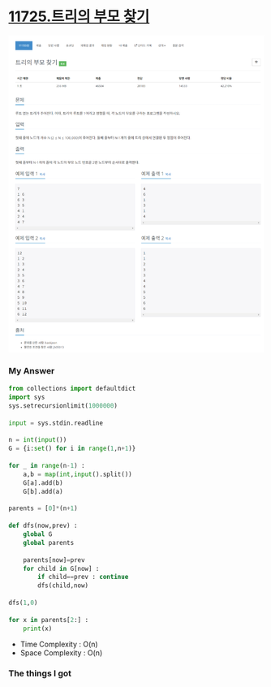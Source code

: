# [11725.트리의 부모 찾기](https://www.acmicpc.net/problem/11725)

![image](Problem.png)



### My Answer

```python
from collections import defaultdict
import sys
sys.setrecursionlimit(1000000)

input = sys.stdin.readline

n = int(input())
G = {i:set() for i in range(1,n+1)}

for _ in range(n-1) : 
    a,b = map(int,input().split())
    G[a].add(b)
    G[b].add(a)
    
parents = [0]*(n+1)

def dfs(now,prev) : 
    global G
    global parents
    
    parents[now]=prev
    for child in G[now] : 
        if child==prev : continue
        dfs(child,now)
        
dfs(1,0)
        
for x in parents[2:] : 
    print(x)
```

* Time Complexity : O(n)
* Space Complexity : O(n)



### The things I got

